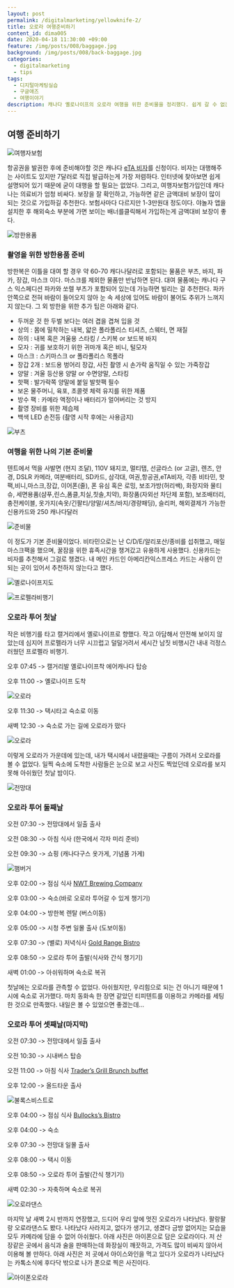 ```yaml
---
layout: post
permalink: /digitalmarketing/yellowknife-2/
title: 오로라 여행준비하기
content_id: dima005
date: 2020-04-18 11:30:00 +09:00
feature: /img/posts/008/baggage.jpg
background: /img/posts/008/back-baggage.jpg
categories:
  - digitalmarketing
  - tips
tags:
  - 디지털마케팅실습
  - 구글애즈
  - 여행이야기
description: 캐나다 옐로나이프의 오로라 여행을 위한 준비물을 정리했다. 쉽게 갈 수 없는 지역이니 이왕이면 멋진 별, 오로라 사진 한장 찍어와야하지 않을까. 그리고 먹거리 정보를 담았다.
---
```


## 여행 준비하기

![여행자보험](/img/posts/008/insurance.png)

항공권을 발권한 후에 준비해야할 것은 캐나다 [eTA 비자](https://www.canada.ca/en/immigration-refugees-citizenship/services/visit-canada/eta/apply-ko.html)를 신청이다. 비자는 대행해주는 사이트도 있지만 7달러로 직접 발급하는게 가장 저렴하다. 인터넷에 찾아보면 쉽게 설명되어 있기 때문에 굳이 대행을 할 필요는 없었다. 그리고, 여행자보험가입인데 캐다나는 의료비가 엄청 비싸다. 보장을 잘 확인하고, 가능하면 같은 금액대비 보장이 많이 되는 것으로 가입하길 추천한다. 보험사마다 다르지만 1-3만원대 정도이다. 야놀자 앱을 설치한 후 해외숙소 부분에 가면 보이는 배너를클릭해서 가입하는게 금액대비 보장이 좋다. 

![방한용품](/img/posts/008/cold.jpg)

### 촬영을 위한 방한용품 준비

방한복은 이틀을 대여 할 경우 약 60-70 캐다나달러로 포함되는 물품은 부츠, 바지, 파카, 장갑, 마스크 이다. 마스크를 제외한 물품만 반납하면 된다. 대여 물품에는 캐나다 구스 익스페디션 파카와 쏘렐 부츠가 포함되어 있는데 가능하면 빌리는 걸 추천한다. 파카 안쪽으로 전혀 바람이 들어오지 않아 눈 속 세상에 있어도 바람이 불어도 추위가 느껴지지 않는다. 그 외 방한을 위한 추가 팁은 아래와 같다.

- 두꺼운 것 한 두벌 보다는 여러 겹을 겹쳐 입을 것
- 상의 : 몸에 밀착하는 내복, 얇은 폴라폴리스 티셔츠, 스웨터, 면 재질
- 하의 : 내복 혹은 겨울용 스타킹 / 스키복 or 보드복 바지
- 모자 : 귀를 보호하기 위한 귀마개 혹은 비니, 털모자
- 마스크 : 스키마스크 or 폴라폴리스 목폴라
- 장갑 2개 : 보드용 벙어리 장갑, 사진 촬영 시 손가락 움직일 수 있는 가죽장갑
- 양말 : 겨울 등산용 양말 or 수면양말, 스타킹
- 핫팩 : 발가락쪽 양말에 붙일 발핫팩 필수
- 보온 물주머니, 육포, 초콜렛 체력 유지를 위한 제품
- 방수 팩 : 카메라 액정이나 배터리가 얼어버리는 것 방지
- 촬영 장비를 위한 제습제
- 백색 LED 손전등 (촬영 시작 후에는 사용금지)

![부츠](/img/posts/008/shoes.jpg)

### 여행을 위한 나의 기본 준비물

텐트에서 먹을 사발면 (현지 조달), 110V 돼지코, 멀티탭, 선글라스 (or 고글), 렌즈, 안경, DSLR 카메라, 여분배터리, SD카드, 삼각대, 여권,항공권,eTA비자, 각종 비타민, 핫팩,비니,마스크,장갑, 이어폰(줄), 폰 유심 혹은 로밍, 보조가방(허리쌕), 화장지와 물티슈, 세면용품(샴푸,린스,폼클,치실,칫솔,치약), 화장품(자외선 차단제 포함), 보조배터리, 충전케이블, 옷가지(속옷/긴팔티/양말/셔츠/바지/경량패딩), 슬리퍼, 해외결제가 가능한 신용카드와 250 캐나다달러

![준비물](/img/posts/008/baggage.jpg)

이 정도가 기본 준비물이었다. 비타민으로는 난 C/D/E/알리포산/종비를 섭취했고, 매일 마스크팩을 했으며, 꿀잠을 위한 휴족시간을 챙겨갔고 유용하게 사용했다. 신용카드는 비자를 추천해서 그걸로 챙겼다. 내 메인 카드인 아메리칸익스프레스 카드는 사용이 안되는 곳이 있어서 추천하지 않는다고 했다. 

![옐로나이프지도](/img/posts/008/yellowknifemap.jpg)

![프로펠라비행기](/img/posts/008/airplane.jpg)

### 오로라 투어 첫날

작은 비행기를 타고 캘거리에서 옐로나이프로 향했다. 작고 아담해서 안전해 보이지 않았는데 심지어 프로펠라가 너무 시끄럽고 덜덜거려서 세시간 남짓 비행시간 내내 걱정스러웠던 프로펠라 비행기. 

오후 07:45 -> 캘거리발 옐로나이프착 에어캐나다 탑승

오후 11:00 -> 옐로나이프 도착

![오로라](/img/posts/008/auroramapkorean.jpeg)

오후 11:30 -> 택시타고 숙소로 이동

새벽 12:30 -> 숙소로 가는 길에 오로라가 떴다

![오로라](/img/posts/008/auroramap.jpeg)

이렇게 오로라가 가운데에 있는데, 내가 택시에서 내렸을때는 구름이 가려서 오로라를 볼 수 없었다. 일찍 숙소에 도착한 사람들은 눈으로 보고 사진도 찍었던데 오로라를 보지 못해 아쉬웠던 첫날 밤이다. 

![전망대](/img/posts/008/dawn.jpg)

### 오로라 투어 둘째날

오전 07:30 -> 전망대에서 일출 출사

오전 08:30 -> 아침 식사 (한국에서 각자 미리 준비)

오전 09:30 -> 쇼핑 (캐나다구스 옷가게, 기념품 가게)

![햄버거](/img/posts/008/buger.jpg)

오후 02:00 -> 점심 식사 [NWT Brewing Company](https://cafe.naver.com/temadica/782237)

오후 03:00 -> 숙소(바로 오로라 투어갈 수 있게 챙기기)

오후 04:00 -> 방한복 렌탈 (버스이동)

오후 05:00 -> 시청 주변 일몰 출사 (도보이동)

오후 07:30 -> (별로) 저녁식사 [Gold Range Bistro](https://cafe.naver.com/temadica/782238)[ ](https://cafe.naver.com/temadica/782238)

오후 08:50 -> 오로라 투어 출발(식사와 간식 챙기기)

새벽 01:00 -> 아쉬워하며 숙소로 복귀

첫날에는 오로라를 관측할 수 없었다. 아쉬웠지만, 우리힘으로 되는 건 아니기 때문에 1시에 숙소로 귀가했다. 마치 동화속 한 장면 같았던 티피텐트를 이용하고 카메라를 세팅한 것으로 만족했다. 내일은 볼 수 있었으면 좋겠는데...

### 오로라 투어 셋째날(마지막)

오전 07:30 -> 전망대에서 일출 출사

오전 10:30 -> 시내버스 탑승

오전 11:00 -> 아침 식사 [Trader’s Grill Brunch buffet](https://cafe.naver.com/temadica/782241)

오후 12:00 -> 올드타운 출사

![불록스비스트로](/img/posts/008/bullocks.jpg)

오후 04:00 -> 점심 식사 [Bullocks’s Bistro](https://cafe.naver.com/temadica/782242)

오후 04:00 -> 숙소

오후 07:30 -> 전망대 일몰 출사

오후 08:00 -> 택시 이동

오후 08:50 -> 오로라 투어 출발(간식 챙기기)

새벽 02:30 -> 자축하며 숙소로 복귀

![오로라댄스](/img/posts/008/last-aurora.jpeg)

마지막 날 새벽 2시 반까지 연장했고, 드디어 우리 앞에 멋진 오로라가 나타났다. 팔랑팔랑 오로라댄스도 봤다. 나타났다 사라지고, 없다가 생기고, 생겼다 금방 없어지는 모습을 모두 카메라에 담을 수 없어 아쉬웠다. 아래 사진은 아이폰으로 담은 오로라이다. 저 산장같은 곳에서 음식과 술을 판매하는데 화장실이 깨끗하고, 가격도 많이 비싸지 않아서 이용해 볼 만하다. 아래 사진은 저 곳에서 아이스와인을 먹고 있다가 오로라가 나타났다는 카톡소식에 후다닥 밖으로 나가 폰으로 찍은 사진이다. 

![아이폰오로라](/img/posts/008/aurora-star.jpg)